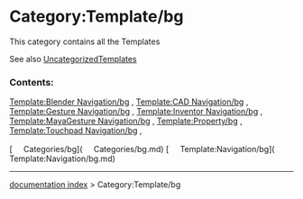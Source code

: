 # Category:Template/bg
This category contains all the Templates

See also [UncategorizedTemplates](Special_UncategorizedTemplates.md)

### Contents:

[Template:Blender Navigation/bg](Template:Blender_Navigation/bg.md) , [Template:CAD Navigation/bg](Template:CAD_Navigation/bg.md) , [Template:Gesture Navigation/bg](Template:Gesture_Navigation/bg.md) , [Template:Inventor Navigation/bg](Template:Inventor_Navigation/bg.md) , [Template:MayaGesture Navigation/bg](Template:MayaGesture_Navigation/bg.md) , [Template:Property/bg](Template:Property/bg.md) , [Template:Touchpad Navigation/bg](Template:Touchpad_Navigation/bg.md) ,

[<img src="images/Property.png" style="width:16px"> Categories/bg](<img src="images/Property.png" style="width:16px"> Categories/bg.md) [<img src="images/Property.png" style="width:16px"> Template:Navigation/bg](<img src="images/Property.png" style="width:16px"> Template:Navigation/bg.md)

---
[documentation index](../README.md) > Category:Template/bg
